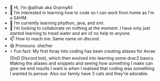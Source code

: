 - 👋 Hi, I’m @ailhak aka GrannyAil
- 👀 I’m interested in learning how to code so I can work from home as I'm a SAHM.
- 🌱 I’m currently learning phython, java, and xml.
- 💞️ I’m looking to collaborate on nothing at the moment. I have only just started learning to tread water and am of no help to anyone.
- 📫 How to reach me: Same name on discord.
- 😄 Pronouns: she/her
- ⚡ Fun fact: My first foray into coding has been creating aliases for Avrae (DnD Discord bot), which then evolved into learning some drac2 basics. Making the aliases and snippets and seeing how something I make can give me end results I want is when I realised that coding was something I wanted to persue. Also our family have 3 cats and they're adorable.

<!---
ailhak/ailhak is a ✨ special ✨ repository because its `README.md` (this file) appears on your GitHub profile.
You can click the Preview link to take a look at your changes.
--->
